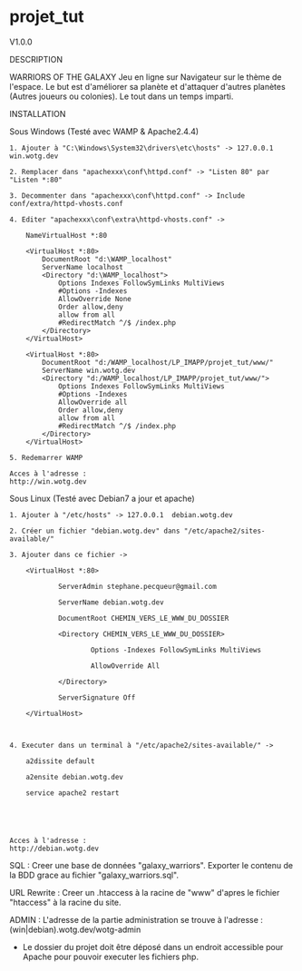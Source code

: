 projet_tut
==========

V1.0.0

DESCRIPTION

WARRIORS OF THE GALAXY
Jeu en ligne sur Navigateur sur le thème de l'espace.
Le but est d'améliorer sa planète et d'attaquer d'autres planètes (Autres joueurs ou colonies). Le tout dans un temps imparti.




INSTALLATION

Sous Windows (Testé avec WAMP & Apache2.4.4)


	1. Ajouter à "C:\Windows\System32\drivers\etc\hosts" -> 127.0.0.1 win.wotg.dev
	
	2. Remplacer dans "apachexxx\conf\httpd.conf" -> "Listen 80" par "Listen *:80"
		
	3. Decommenter dans "apachexxx\conf\httpd.conf" -> Include conf/extra/httpd-vhosts.conf
		
	4. Editer "apachexxx\conf\extra\httpd-vhosts.conf" ->
		
		NameVirtualHost *:80
		 
		<VirtualHost *:80>
		    DocumentRoot "d:\WAMP_localhost"
		    ServerName localhost
		    <Directory "d:\WAMP_localhost">
		        Options Indexes FollowSymLinks MultiViews
		        #Options -Indexes
		        AllowOverride None
		        Order allow,deny
		        allow from all
		        #RedirectMatch ^/$ /index.php
		    </Directory>
		</VirtualHost>
		
		<VirtualHost *:80>
		    DocumentRoot "d:/WAMP_localhost/LP_IMAPP/projet_tut/www/"
		    ServerName win.wotg.dev
		    <Directory "d:/WAMP_localhost/LP_IMAPP/projet_tut/www/">
		        Options Indexes FollowSymLinks MultiViews
		        #Options -Indexes
		        AllowOverride all
		        Order allow,deny
		        allow from all
		        #RedirectMatch ^/$ /index.php
		    </Directory>
		</VirtualHost>
		
	5. Redemarrer WAMP
		
	Acces à l'adresse :
	http://win.wotg.dev
		




Sous Linux (Testé avec Debian7 a jour et apache)


	1. Ajouter à "/etc/hosts" -> 127.0.0.1	debian.wotg.dev
	
	2. Créer un fichier "debian.wotg.dev" dans "/etc/apache2/sites-available/"
		
	3. Ajouter dans ce fichier ->
		
		<VirtualHost *:80>
		
		        ServerAdmin stephane.pecqueur@gmail.com
		
		        ServerName debian.wotg.dev
		
		        DocumentRoot CHEMIN_VERS_LE_WWW_DU_DOSSIER
		        
		        <Directory CHEMIN_VERS_LE_WWW_DU_DOSSIER>
		
		                Options -Indexes FollowSymLinks MultiViews
		
		                AllowOverride All
		
		        </Directory>
		
		        ServerSignature Off
		
		</VirtualHost>
		
		
		
	4. Executer dans un terminal à "/etc/apache2/sites-available/" ->
		
		a2dissite default
		
		a2ensite debian.wotg.dev
		
		service apache2 restart
		
		
		
		
		
	Acces à l'adresse :
	http://debian.wotg.dev
		
		
SQL : 
	Creer une base de données "galaxy_warriors".
	Exporter le contenu de la BDD grace au fichier "galaxy_warriors.sql".

URL Rewrite :
	Creer un .htaccess à la racine de "www" d'apres le fichier "htaccess" à la racine du site.

ADMIN :
	L'adresse de la partie administration se trouve à l'adresse :
	(win|debian).wotg.dev/wotg-admin

* Le dossier du projet doit être déposé dans un endroit accessible pour Apache pour pouvoir executer les fichiers php.


